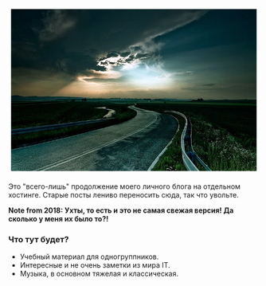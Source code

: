 ![Begin](/static/2010-02-19/begin/begin.jpg)

Это "всего-лишь" продолжение моего личного блога на отдельном хостинге. Старые посты лениво переносить сюда, так что увольте.

**Note from 2018: Ухты, то есть и это не самая свежая версия! Да сколько у меня их было то?!**

### Что тут будет?

* Учебный материал для одногруппников.
* Интересные и не очень заметки из мира IT.
* Музыка, в основном тяжелая и классическая.
